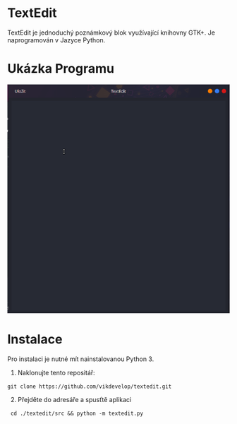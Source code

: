 # TextEdit
TextEdit je jednoduchý poznámkový blok využívající knihovny GTK+. Je naprogramován v Jazyce Python.

# Ukázka Programu

![Ukázka Programu](https://github.com/vikdevelop/textedit/blob/main/src/img/textedit.png)

# Instalace
Pro instalaci je nutné mít nainstalovanou Python 3.
1. Naklonujte tento repositář:
```
git clone https://github.com/vikdevelop/textedit.git
```
2. Přejděte do adresáře a spusťtě aplikaci 
```
 cd ./textedit/src && python -m textedit.py
 ```
